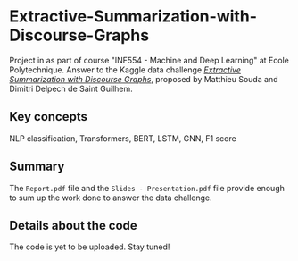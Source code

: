 # Extractive-Summarization-with-Discourse-Graphs
Project in as part of course "INF554 - Machine and Deep Learning" at Ecole Polytechnique. Answer to the Kaggle data challenge [*Extractive Summarization with Discourse Graphs*](https://www.kaggle.com/competitions/inf554-extractive-summarization-2023), proposed by Matthieu Souda and Dimitri Delpech de Saint Guilhem.

## Key concepts
NLP classification, Transformers, BERT, LSTM, GNN, F1 score

## Summary
The `Report.pdf` file and the `Slides - Presentation.pdf` file provide enough to sum up the work done to answer the data challenge.

## Details about the code

The code is yet to be uploaded. Stay tuned!


